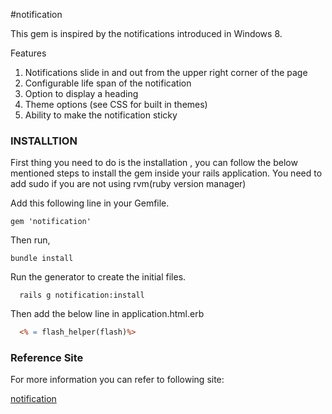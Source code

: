 #notification

This gem is inspired by the notifications introduced in Windows 8.

Features
1. Notifications slide in and out from the upper right corner of the page
2. Configurable life span of the notification
3. Option to display a heading
4. Theme options (see CSS for built in themes)
5. Ability to make the notification sticky


### INSTALLTION

First thing you need to do is the installation , you can follow the below mentioned steps to install the gem inside your rails application.
You need to add sudo if you are not using rvm(ruby version manager)


Add this following line in your Gemfile.
```
gem 'notification'
```

Then run,

```
bundle install
```
Run the generator to create the initial files.

```
  rails g notification:install
```


Then add the below line in application.html.erb

```rhtml
  <% = flash_helper(flash)%>
```

### Reference Site

For more information you can refer to following site:

<a href="http://jquery-plugins.net/tag/notification">notification</a>
